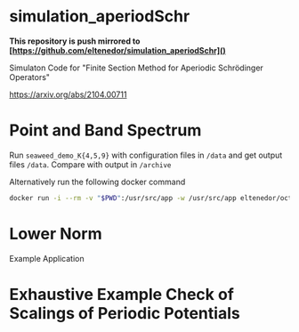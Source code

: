 # simulation_aperiodSchr

**This repository is push mirrored to [https://github.com/eltenedor/simulation_aperiodSchr]()**

Simulaton Code for "Finite Section Method for Aperiodic Schrödinger Operators"

https://arxiv.org/abs/2104.00711

# Point and Band Spectrum

Run `seaweed_demo_K{4,5,9}` with configuration files in `/data` and get output files `/data`. Compare with output in `/archive`

Alternatively run the following docker command
```bash
docker run -i --rm -v "$PWD":/usr/src/app -w /usr/src/app eltenedor/octave-w-image-signal octave --no-gui seaweed_demo_K4.m
```

# Lower Norm

Example Application

# Exhaustive Example Check of Scalings of Periodic Potentials

